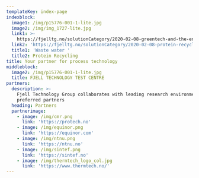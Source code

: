 ```yaml
---
templateKey: index-page
indexblock:
  image1: /img/p15776-001-1-lite.jpg
  image2: /img/img_1727-lite.jpg
  link1: >-
    https://fjelltg.no/solutionCategory/2020-02-08-greentech-and-the-environment/
  link2: 'https://fjelltg.no/solutionCategory/2020-02-08-protein-recycling/'
  title1: 'Waste water '
  title2: Protein Recycling
title: Your partner for process technology
middleblock:
  image2: /img/p15776-001-1-lite.jpg
  title: FJELL TECHNOLOGY TEST CENTRE
partners:
  description: >-
    Fjell Technology Group collaborates with leading research environments and
    preferred partners
  heading: Partners
  partnerimage:
    - image: /img/cmr.png
      link: 'https://protech.no'
    - image: /img/equinor.png
      link: 'https://equinor.com'
    - image: /img/ntnu.png
      link: 'https://ntnu.no'
    - image: /img/sintef.png
      link: 'https://sintef.no'
    - image: /img/thermtech_logo_col.jpg
      link: 'https://www.thermtech.no/'
---
```


